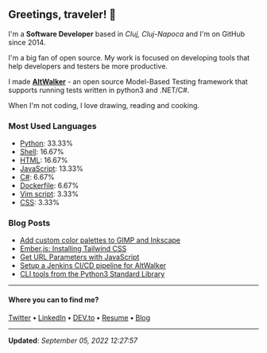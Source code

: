 <h2>Greetings, traveler! 👋</h2>

<!-- This is just the base template, feel free to change it. -->

<p>
    I'm a <strong>Software Developer</strong> based in <em>Cluj, Cluj-Napoca</em>
    and I'm on GitHub since 2014.
</p>

<p>I'm a big fan of open source. My work is focused on developing tools that help developers and testers be more productive.</p>

<p>
    I made <strong><a href="https://gitlab.com/altom/altwalker/altwalker">AltWalker</a></strong> - an open source Model-Based Testing framework that supports running tests written in python3 and .NET/C#.
</p>

<p>
    When I'm not coding, I love drawing, reading and cooking.
</p>

<h3>Most Used Languages</h3>

<ul>
    <li><a href="https://github.com/search?q=user%3ARobert-96&l=Python">Python</a>: 33.33%</li>
    <li><a href="https://github.com/search?q=user%3ARobert-96&l=Shell">Shell</a>: 16.67%</li>
    <li><a href="https://github.com/search?q=user%3ARobert-96&l=HTML">HTML</a>: 16.67%</li>
    <li><a href="https://github.com/search?q=user%3ARobert-96&l=JavaScript">JavaScript</a>: 13.33%</li>
    <li><a href="https://github.com/search?q=user%3ARobert-96&l=C%23">C#</a>: 6.67%</li>
    <li><a href="https://github.com/search?q=user%3ARobert-96&l=Dockerfile">Dockerfile</a>: 6.67%</li>
    <li><a href="https://github.com/search?q=user%3ARobert-96&l=Vim%20script">Vim script</a>: 3.33%</li>
    <li><a href="https://github.com/search?q=user%3ARobert-96&l=CSS">CSS</a>: 3.33%</li>
</ul>

<h3>Blog Posts</h3>

<ul>
    <li><a href="https://dev.to/robert96/add-custom-color-palettes-to-gimp-and-inkscape-an9">Add custom color palettes to GIMP and Inkscape</a></li>
    <li><a href="https://dev.to/robert96/emberjs-installing-tailwind-css-386i">Ember.js: Installing Tailwind CSS</a></li>
    <li><a href="https://dev.to/robert96/get-url-parameters-with-javascript-1ah6">Get URL Parameters with JavaScript</a></li>
    <li><a href="https://dev.to/robert96/setup-a-jenkins-pipeline-for-your-altwalker-tests-200h">Setup a Jenkins CI/CD pipeline for AltWalker</a></li>
    <li><a href="https://dev.to/robert96/cli-tools-from-the-python3-standard-library-37em">CLI tools from the Python3 Standard Library</a></li>
</ul>

----

<h4>Where you can to find me?</h4>

<p>
<a href="https://twitter.com/dezmereanrobert">Twitter</a>
<span> <strong>•</strong> <span><a href="https://www.linkedin.com/in/robert-dezmerean">LinkedIn</a>
<span> <strong>•</strong> <span><a href="https://dev.to/robert96">DEV.to</a>
<span> <strong>•</strong> <span><a href="https://resume.dezmereanrobert.com">Resume</a>
<span> <strong>•</strong> <span><a href="https://www.dezmereanrobert.com">Blog</a>
</p>

----

<p><strong>Updated</strong>: <em>September 05, 2022 12:27:57</em></p>